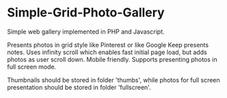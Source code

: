 # Simple-Grid-Photo-Gallery
Simple web gallery implemented in PHP and Javascript.

Presents photos in grid style like Pinterest or like Google Keep presents notes. 
Uses infinity scroll which enables fast initial page load, but adds photos as user scroll down. 
Mobile friendly.
Supports presenting photos in full screen mode.

Thumbnails should be stored in folder 'thumbs', while photos for full screen presentation should be stored in folder 'fullscreen'.
